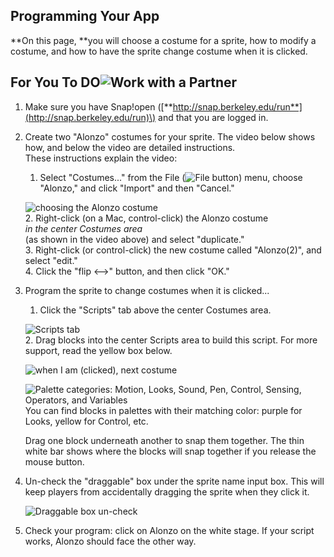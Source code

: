 ## Programming Your App

**On this page, **you will choose a costume for a sprite, how to modify a costume, and how to have the sprite change costume when it is clicked.

## For You To DO![](http://bjc.edc.org/bjc-r/img/icons/work-with-a-partner.png "Work with a Partner")

1. Make sure you have Snap!open \([**http://snap.berkeley.edu/run**](http://snap.berkeley.edu/run)\) and that you are logged in.
2. Create two "Alonzo" costumes for your sprite. The video below shows how, and below the video are detailed instructions.  
   These instructions explain the video:  
   1. Select "Costumes..." from the File \(![](http://bjc.edc.org/bjc-r/img/1-introduction/file_button.png "File button")\) menu, choose "Alonzo," and click "Import" and then "Cancel."

   ![](http://bjc.edc.org/bjc-r/img/1-introduction/choosing-Alonzo.png "choosing the Alonzo costume")  
   2. Right-click \(on a Mac, control-click\) the Alonzo costume  
      _in the center Costumes area_  
      \(as shown in the video above\) and select "duplicate."  
   3. Right-click \(or control-click\) the new costume called "Alonzo\(2\)", and select "edit."  
   4. Click the "flip ⟷" button, and then click "OK."

3. Program the sprite to change costumes when it is clicked...  
   1. Click the "Scripts" tab above the center Costumes area.

   ![](http://bjc.edc.org/bjc-r/img/1-introduction/snap-center-tabs.png "Scripts tab")  
   2. Drag blocks into the center Scripts area to build this script. For more support, read the yellow box below.

   ![](http://bjc.edc.org/bjc-r/img/1-introduction/when-I-am-clicked-next-costume.png "when I am \(clicked\), next costume")

   ![](http://bjc.edc.org/bjc-r/img/1-introduction/motion-palette-categories.jpg "Palette categories: Motion, Looks, Sound, Pen, Control, Sensing, Operators, and Variables")  
      You can find blocks in palettes with their matching color: purple for Looks, yellow for Control, etc.

   Drag one block underneath another to snap them together. The thin white bar shows where the blocks will snap together if you release the mouse button.

4. Un-check the "draggable" box under the sprite name input box. This will keep players from accidentally dragging the sprite when they click it.

   ![](http://bjc.edc.org/bjc-r/img/1-introduction/snap-center-tabs.png "Draggable box un-check")

5. Check your program: click on Alonzo on the white stage. If your script works, Alonzo should face the other way.



